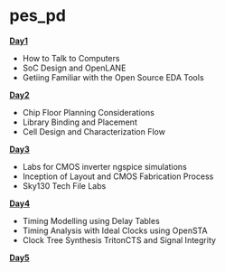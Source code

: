 # pes_pd


[**Day1**](https://github.com/KKiranR/Pes_pd/tree/main/day1)
- How to Talk to Computers
- SoC Design and OpenLANE
- Getiing Familiar with the Open Source EDA Tools
 
[**Day2**](https://github.com/KKiranR/Pes_pd/tree/main/day2)
- Chip Floor Planning Considerations
- Library Binding and Placement
- Cell Design and Characterization Flow
  
[**Day3**](https://github.com/KKiranR/Pes_pd/tree/main/day3)
- Labs for CMOS inverter ngspice simulations
- Inception of Layout and CMOS Fabrication Process
- Sky130 Tech File Labs

[**Day4**](https://github.com/KKiranR/Pes_pd/tree/main/day4)
- Timing Modelling using Delay Tables
- Timing Analysis with Ideal Clocks using OpenSTA
- Clock Tree Synthesis TritonCTS and Signal Integrity
  
[**Day5**](https://github.com/KKiranR/Pes_pd/)

